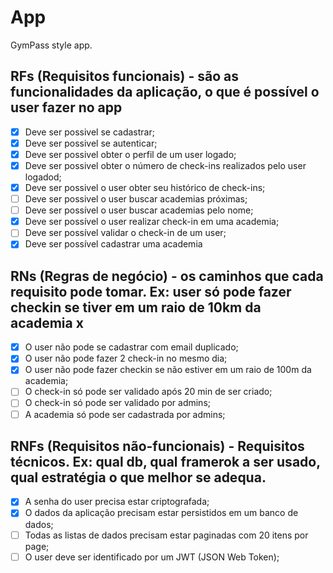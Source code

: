 # App

GymPass style app.

## RFs (Requisitos funcionais) - são as funcionalidades da aplicação, o que é possível o user fazer no app

- [x] Deve ser possivel se cadastrar;
- [x] Deve ser possivel se autenticar;
- [x] Deve ser possivel obter o perfil de um user logado;
- [x] Deve ser possivel obter o número de check-ins realizados pelo user logadod;
- [x] Deve ser possivel o user obter seu histórico de check-ins;
- [ ] Deve ser possivel o user buscar academias próximas;
- [ ] Deve ser possível o user buscar academias pelo nome;
- [x] Deve ser possível o user realizar check-in em uma academia;
- [ ] Deve ser possível validar o check-in de um user;
- [x] Deve ser possível cadastrar uma academia

## RNs (Regras de negócio) - os caminhos que cada requisito pode tomar. Ex: user só pode fazer checkin se tiver em um raio de 10km da academia x

- [x] O user não pode se cadastrar com email duplicado;
- [x] O user não pode fazer 2 check-in no mesmo dia;
- [x] O user não pode fazer checkin se não estiver em um raio de 100m da academia;
- [ ] O check-in só pode ser validado após 20 min de ser criado;
- [ ] O check-in só pode ser validado por admins;
- [ ] A academia só pode ser cadastrada por admins;

## RNFs (Requisitos não-funcionais) - Requisitos técnicos. Ex: qual db, qual framerok a ser usado, qual estratégia o que melhor se adequa.

- [x] A senha do user precisa estar criptografada;
- [x] O dados da aplicação precisam estar persistidos em um banco de dados;
- [ ] Todas as listas de dados precisam estar paginadas com 20 itens por page;
- [ ] O user deve ser identificado por um JWT (JSON Web Token);